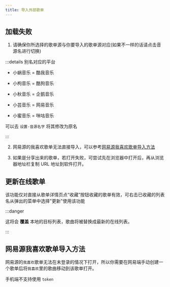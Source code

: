 ```yaml
---
title: 导入外部歌单
---
```


## 加载失败

1. 请确保你所选择的歌单源与你要导入的歌单源对应(如果不一样的话请点击音源名进行切换)

:::details 别名对应的平台

- 小蜗音乐 = 酷我音乐

- 小枸音乐 = 酷狗音乐

- 小秋音乐 = 企鹅音乐

- 小芸音乐 = 网易音乐

- 小蜜音乐 = 咪咕音乐

可以去 `设置-音源名字` 将其修改为原名

:::

2. 网易源的我喜欢歌单无法直接导入，可以参考[网易源我喜欢歌单导入方法](#网易源我喜欢歌单导入方法)

3. 如果是分享出来的歌单，若打开失败，可尝试先在浏览器中打开后，再从浏览器地址栏复制 URL 地址到软件打开。

## 更新在线歌单

该功能仅对直接从歌单详情页点“收藏”按钮收藏的歌单有效，可右击已收藏的列表名从弹出的菜单中选择"更新"使用该功能

:::danger

这将会 **覆盖** 本地的目标列表，歌曲将被替换成最新的在线列表。

:::

## 网易源我喜欢歌单导入方法

网易源的`我喜欢`歌单无法在未登录的情况下打开，所以你需要在网易端手动创建一个歌单后将`我喜欢`里的歌曲移动到该歌单打开。

手机端不支持使用 `token`